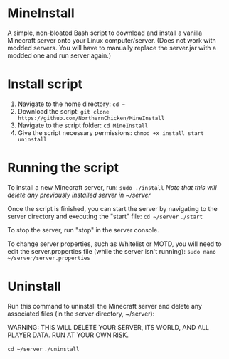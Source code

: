 # MineInstall
A simple, non-bloated Bash script to download and install a vanilla Minecraft server onto your Linux computer/server. (Does not work with modded servers. You will have to manually replace the server.jar with a modded one and run server again.)

# Install script
1. Navigate to the home directory: ```cd ~```
2. Download the script: ```git clone https://github.com/NorthernChicken/MineInstall```
3. Navigate to the script folder: ```cd MineInstall```
4. Give the script necessary permissions: ```chmod +x install start uninstall```

# Running the script
To install a new Minecraft server, run:
```sudo ./install```
*Note that this will delete any previously installed server in ~/server*

Once the script is finished, you can start the server by navigating to the server directory and executing the "start" file:
```cd ~/server```
```./start```

To stop the server, run "stop" in the server console.

To change server properties, such as Whitelist or MOTD, you will need to edit the server.properties file (while the server isn't running):
```sudo nano ~/server/server.properties```

# Uninstall
Run this command to uninstall the Minecraft server and delete any associated files (in the server directory, ~/server):

WARNING: THIS WILL DELETE YOUR SERVER, ITS WORLD, AND ALL PLAYER DATA. RUN AT YOUR OWN RISK.

```cd ~/server```
```./uninstall```
